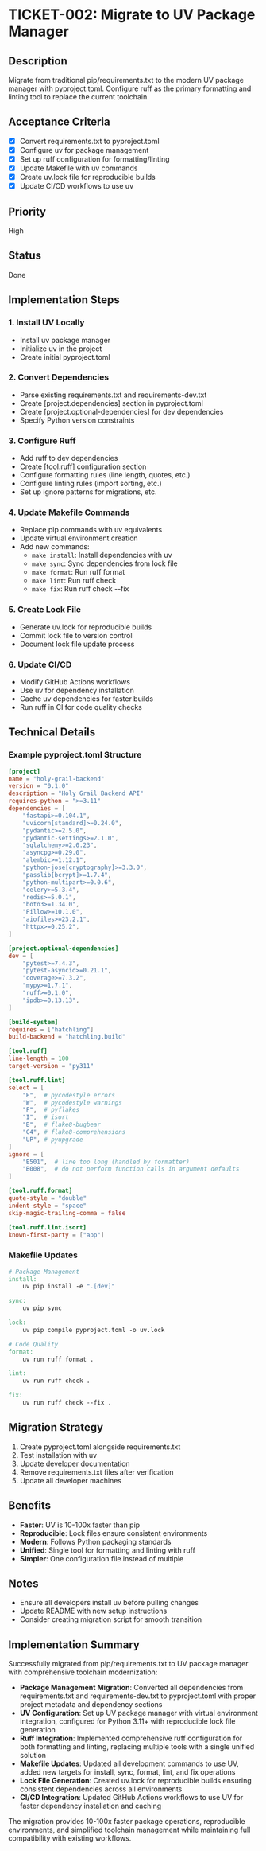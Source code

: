 # TICKET-002: Migrate to UV Package Manager

## Description
Migrate from traditional pip/requirements.txt to the modern UV package manager with pyproject.toml. Configure ruff as the primary formatting and linting tool to replace the current toolchain.

## Acceptance Criteria
- [x] Convert requirements.txt to pyproject.toml
- [x] Configure uv for package management
- [x] Set up ruff configuration for formatting/linting
- [x] Update Makefile with uv commands
- [x] Create uv.lock file for reproducible builds
- [x] Update CI/CD workflows to use uv

## Priority
High

## Status
Done

## Implementation Steps

### 1. Install UV Locally
- Install uv package manager
- Initialize uv in the project
- Create initial pyproject.toml

### 2. Convert Dependencies
- Parse existing requirements.txt and requirements-dev.txt
- Create [project.dependencies] section in pyproject.toml
- Create [project.optional-dependencies] for dev dependencies
- Specify Python version constraints

### 3. Configure Ruff
- Add ruff to dev dependencies
- Create [tool.ruff] configuration section
- Configure formatting rules (line length, quotes, etc.)
- Configure linting rules (import sorting, etc.)
- Set up ignore patterns for migrations, etc.

### 4. Update Makefile Commands
- Replace pip commands with uv equivalents
- Update virtual environment creation
- Add new commands:
  - `make install`: Install dependencies with uv
  - `make sync`: Sync dependencies from lock file
  - `make format`: Run ruff format
  - `make lint`: Run ruff check
  - `make fix`: Run ruff check --fix

### 5. Create Lock File
- Generate uv.lock for reproducible builds
- Commit lock file to version control
- Document lock file update process

### 6. Update CI/CD
- Modify GitHub Actions workflows
- Use uv for dependency installation
- Cache uv dependencies for faster builds
- Run ruff in CI for code quality checks

## Technical Details

### Example pyproject.toml Structure
```toml
[project]
name = "holy-grail-backend"
version = "0.1.0"
description = "Holy Grail Backend API"
requires-python = ">=3.11"
dependencies = [
    "fastapi>=0.104.1",
    "uvicorn[standard]>=0.24.0",
    "pydantic>=2.5.0",
    "pydantic-settings>=2.1.0",
    "sqlalchemy>=2.0.23",
    "asyncpg>=0.29.0",
    "alembic>=1.12.1",
    "python-jose[cryptography]>=3.3.0",
    "passlib[bcrypt]>=1.7.4",
    "python-multipart>=0.0.6",
    "celery>=5.3.4",
    "redis>=5.0.1",
    "boto3>=1.34.0",
    "Pillow>=10.1.0",
    "aiofiles>=23.2.1",
    "httpx>=0.25.2",
]

[project.optional-dependencies]
dev = [
    "pytest>=7.4.3",
    "pytest-asyncio>=0.21.1",
    "coverage>=7.3.2",
    "mypy>=1.7.1",
    "ruff>=0.1.0",
    "ipdb>=0.13.13",
]

[build-system]
requires = ["hatchling"]
build-backend = "hatchling.build"

[tool.ruff]
line-length = 100
target-version = "py311"

[tool.ruff.lint]
select = [
    "E",  # pycodestyle errors
    "W",  # pycodestyle warnings
    "F",  # pyflakes
    "I",  # isort
    "B",  # flake8-bugbear
    "C4", # flake8-comprehensions
    "UP", # pyupgrade
]
ignore = [
    "E501",  # line too long (handled by formatter)
    "B008",  # do not perform function calls in argument defaults
]

[tool.ruff.format]
quote-style = "double"
indent-style = "space"
skip-magic-trailing-comma = false

[tool.ruff.lint.isort]
known-first-party = ["app"]
```

### Makefile Updates
```makefile
# Package Management
install:
	uv pip install -e ".[dev]"

sync:
	uv pip sync

lock:
	uv pip compile pyproject.toml -o uv.lock

# Code Quality
format:
	uv run ruff format .

lint:
	uv run ruff check .

fix:
	uv run ruff check --fix .
```

## Migration Strategy
1. Create pyproject.toml alongside requirements.txt
2. Test installation with uv
3. Update developer documentation
4. Remove requirements.txt files after verification
5. Update all developer machines

## Benefits
- **Faster**: UV is 10-100x faster than pip
- **Reproducible**: Lock files ensure consistent environments
- **Modern**: Follows Python packaging standards
- **Unified**: Single tool for formatting and linting with ruff
- **Simpler**: One configuration file instead of multiple

## Notes
- Ensure all developers install uv before pulling changes
- Update README with new setup instructions
- Consider creating migration script for smooth transition

## Implementation Summary

Successfully migrated from pip/requirements.txt to UV package manager with comprehensive toolchain modernization:

- **Package Management Migration**: Converted all dependencies from requirements.txt and requirements-dev.txt to pyproject.toml with proper project metadata and dependency sections
- **UV Configuration**: Set up UV package manager with virtual environment integration, configured for Python 3.11+ with reproducible lock file generation
- **Ruff Integration**: Implemented comprehensive ruff configuration for both formatting and linting, replacing multiple tools with a single unified solution
- **Makefile Updates**: Updated all development commands to use UV, added new targets for install, sync, format, lint, and fix operations
- **Lock File Generation**: Created uv.lock for reproducible builds ensuring consistent dependencies across all environments
- **CI/CD Integration**: Updated GitHub Actions workflows to use UV for faster dependency installation and caching

The migration provides 10-100x faster package operations, reproducible environments, and simplified toolchain management while maintaining full compatibility with existing workflows.